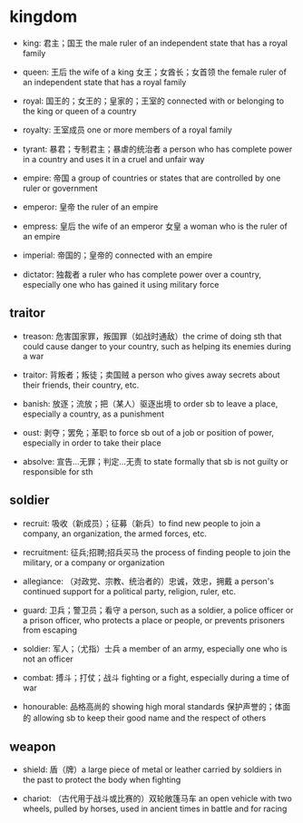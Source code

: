 # kingdom

- king: 君主；国王 the male ruler of an independent state that has a royal family
- queen: 王后 the wife of a king 女王；女酋长；女首领 the female ruler of an independent state that has a royal family
- royal: 国王的；女王的；皇家的；王室的 connected with or belonging to the king or queen of a country
- royalty: 王室成员 one or more members of a royal family

- tyrant: 暴君；专制君主；暴虐的统治者 a person who has complete power in a country and uses it in a cruel and unfair way

- empire: 帝国 a group of countries or states that are controlled by one ruler or government
- emperor: 皇帝 the ruler of an empire
- empress: 皇后 the wife of an emperor 女皇 a woman who is the ruler of an empire

- imperial: 帝国的；皇帝的 connected with an empire

- dictator: 独裁者 a ruler who has complete power over a country, especially one who has gained it using military force

## traitor

- treason: 危害国家罪，叛国罪（如战时通敌）the crime of doing sth that could cause danger to your country, such as helping its enemies during a war
- traitor: 背叛者；叛徒；卖国贼 a person who gives away secrets about their friends, their country, etc.

- banish: 放逐；流放；把（某人）驱逐出境 to order sb to leave a place, especially a country, as a punishment
- oust: 剥夺；罢免；革职 to force sb out of a job or position of power, especially in order to take their place

- absolve: 宣告…无罪；判定…无责 to state formally that sb is not guilty or responsible for sth

## soldier

- recruit: 吸收（新成员）；征募（新兵）to find new people to join a company, an organization, the armed forces, etc.
- recruitment: 征兵;招聘;招兵买马 the process of finding people to join the military, or a company or organization

- allegiance: （对政党、宗教、统治者的）忠诚，效忠，拥戴 a person's continued support for a political party, religion, ruler, etc.

- guard: 卫兵；警卫员；看守 a person, such as a soldier, a police officer or a prison officer, who protects a place or people, or prevents prisoners from escaping
- soldier: 军人；（尤指）士兵 a member of an army, especially one who is not an officer

- combat: 搏斗；打仗；战斗 fighting or a fight, especially during a time of war
- honourable: 品格高尚的 showing high moral standards 保护声誉的；体面的 allowing sb to keep their good name and the respect of others



## weapon

- shield: 盾（牌）a large piece of metal or leather carried by soldiers in the past to protect the body when fighting

- chariot: （古代用于战斗或比赛的）双轮敞篷马车 an open vehicle with two wheels, pulled by horses, used in ancient times in battle and for racing
